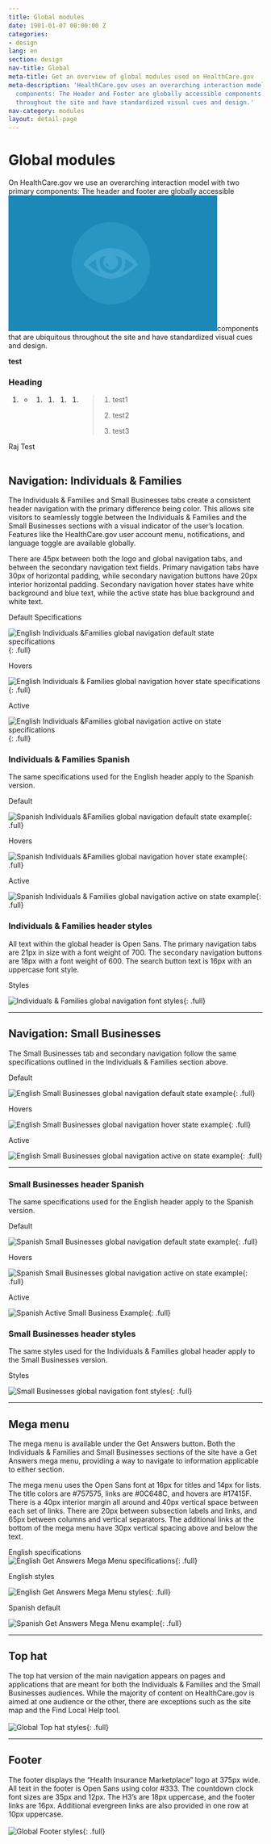 ```yaml
---
title: Global modules
date: 1901-01-07 00:00:00 Z
categories:
- design
lang: en
section: design
nav-title: Global
meta-title: Get an overview of global modules used on HealthCare.gov
meta-description: 'HealthCare.gov uses an overarching interaction model with two primary
  components: The Header and Footer are globally accessible components that are ubiquitous
  throughout the site and have standardized visual cues and design.'
nav-category: modules
layout: detail-page
---
```


# Global modules

<div class="intro">On HealthCare.gov we use an overarching interaction model with two primary components: The header and footer are globally accessible <img alt="" src="/uploads/versions/DesignRollover---x----414-269x---.png" width="414" height="269" />components that are ubiquitous throughout the site and have standardized visual cues and design.</div>

**test**

### **Heading**

1. * 1. 1. 1. 1. > 1. test1
                 >
                 >
                 > 1. test2
                 >
                 >
                 > 1. test3

<div class="intro">Raj Test</div>

<div class="hr"> </div>

## Navigation: Individuals & Families

The Individuals & Families and Small Businesses tabs create a consistent header navigation with the primary difference being color. This allows site visitors to seamlessly toggle between the Individuals & Families and the Small Businesses sections with a visual indicator of the user’s location. Features like the HealthCare.gov user account menu, notifications, and language toggle are available globally.

There are 45px between both the logo and global navigation tabs, and between the secondary navigation text fields. Primary navigation tabs have 30px of horizontal padding, while secondary navigation buttons have 20px interior horizontal padding. Secondary navigation hover states have white background and blue text, while the active state has blue background and white text.

<div class="caption">Default Specifications</div>

![English Individuals &Families global navigation default state specifications](%7B%7Bsite.baseurl%7D%7D/images/design/modules/global/1_Default.png){: .full}

<div class="caption">Hovers</div>

![English Individuals & Families global navigation hover state specifications](%7B%7Bsite.baseurl%7D%7D/images/design/modules/global/2_Hovers.png){: .full}

<div class="caption">Active</div>

![English Individuals &Families global navigation active on state specifications](%7B%7Bsite.baseurl%7D%7D/images/design/modules/global/3_Active.png){: .full}

### Individuals & Families Spanish

The same specifications used for the English header apply to the Spanish version.

<div class="caption">Default</div>

![Spanish Individuals &Families global navigation default state example](%7B%7Bsite.baseurl%7D%7D/images/design/modules/global/4_SpanishDefault.png){: .full}

<div class="caption">Hovers</div>

![Spanish Individuals &Families global navigation hover state example](%7B%7Bsite.baseurl%7D%7D/images/design/modules/global/5_SpanishHovers.png){: .full}

<div class="caption">Active</div>

![Spanish Individuals & Families global navigation active on state example](%7B%7Bsite.baseurl%7D%7D/images/design/modules/global/6_SpanishActive.png){: .full}

### Individuals & Families header styles

All text within the global header is Open Sans. The primary navigation tabs are 21px in size with a font weight of 700. The secondary navigation buttons are 18px with a font weight of 600. The search button text is 16px with an uppercase font style.

<div class="caption">Styles</div>

![Individuals & Families global navigation font styles](%7B%7Bsite.baseurl%7D%7D/images/design/modules/global/7_Styles.png){: .full}

---

## Navigation: Small Businesses

The Small Businesses tab and secondary navigation follow the same specifications outlined in the Individuals & Families section above.

<div class="caption">Default</div>

![English Small Businesses global navigation default state example](%7B%7Bsite.baseurl%7D%7D/images/design/modules/global/8_SBDefault.png){: .full}

<div class="caption">Hovers</div>

![English Small Businesses global navigation hover state example](%7B%7Bsite.baseurl%7D%7D/images/design/modules/global/9_SBHovers.png){: .full}

<div class="caption">Active</div>

![English Small Businesses global navigation active on state example](%7B%7Bsite.baseurl%7D%7D/images/design/modules/global/10_SBActive.png){: .full}

---

### Small Businesses header Spanish

The same specifications used for the English header apply to the Spanish version.

<div class="caption">Default</div>

![Spanish Small Businesses global navigation default state example](%7B%7Bsite.baseurl%7D%7D/images/design/modules/global/11_SpanishDefault.png){: .full}

<div class="caption">Hovers</div>

![Spanish Small Businesses global navigation active on state example](%7B%7Bsite.baseurl%7D%7D/images/design/modules/global/12_SpanishHovers.png){: .full}

<div class="caption">Active</div>

![Spanish Active Small Business Example](%7B%7Bsite.baseurl%7D%7D/images/design/modules/global/13_SpanishActive.png){: .full}

### Small Businesses header styles

The same styles used for the Individuals & Families global header apply to the Small Businesses version.

<div class="caption">Styles</div>

![Small Businesses global navigation font styles](%7B%7Bsite.baseurl%7D%7D/images/design/modules/global/14_SBHeader.png){: .full}

---

## Mega menu

The mega menu is available under the Get Answers button. Both the Individuals & Families and Small Businesses sections of the site have a Get Answers mega menu, providing a way to navigate to information applicable to either section.

The mega menu uses the Open Sans font at 16px for titles and 14px for lists. The title colors are #757575, links are #0C648C, and hovers are #17415F. There is a 40px interior margin all around and 40px vertical space between each set of links. There are 20px between subsection labels and links, and 65px between columns and vertical separators. The additional links at the bottom of the mega menu have 30px vertical spacing above and below the text. <div class="caption">English specifications</div> ![English Get Answers Mega Menu specifications](%7B%7Bsite.baseurl%7D%7D/images/design/modules/global/15_MegaSpecs.png){: .full}

<div class="caption">English styles</div>

![English Get Answers Mega Menu styles](%7B%7Bsite.baseurl%7D%7D/images/design/modules/global/16_MegaStyles.png){: .full}

<div class="caption">Spanish default</div>

![Spanish Get Answers Mega Menu example](%7B%7Bsite.baseurl%7D%7D/images/design/modules/global/17_SpanishDefault.png){: .full}

---

## Top hat

The top hat version of the main navigation appears on pages and applications that are meant for both the Individuals & Families and the Small Businesses audiences. While the majority of content on HealthCare.gov is aimed at one audience or the other, there are exceptions such as the site map and the Find Local Help tool.
<br>
<br>![Global Top hat styles](%7B%7Bsite.baseurl%7D%7D/images/design/modules/global/19_TopHat.jpg){: .full}

---

## Footer

The footer displays the “Health Insurance Marketplace” logo at 375px wide. All text in the footer is Open Sans using color #333. The countdown clock font sizes are 35px and 12px. The H3’s are 18px uppercase, and the footer links are 16px. Additional evergreen links are also provided in one row at 10px uppercase.
<br>
<br>![Global Footer styles](%7B%7Bsite.baseurl%7D%7D/images/design/modules/global/18_Footer.png){: .full}
